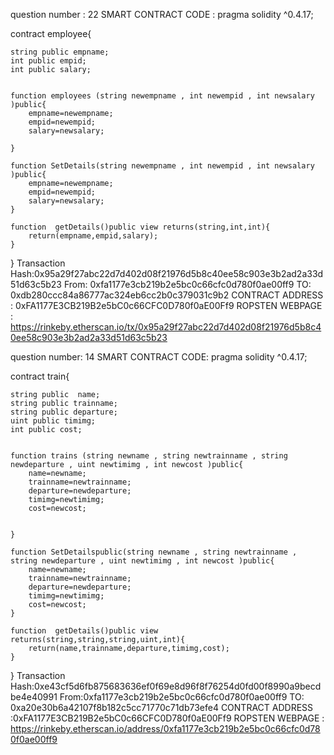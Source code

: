 question number : 22
SMART CONTRACT CODE :
pragma solidity ^0.4.17;

contract employee{
    
    string public empname;
    int public empid;
    int public salary;
   
    
    function employees (string newempname , int newempid , int newsalary )public{
        empname=newempname;
        empid=newempid;
        salary=newsalary;
        
    }
    
    function SetDetails(string newempname , int newempid , int newsalary )public{
        empname=newempname;
        empid=newempid;
        salary=newsalary;
    }
    
    function  getDetails()public view returns(string,int,int){
        return(empname,empid,salary);
    }
}
Transaction Hash:0x95a29f27abc22d7d402d08f21976d5b8c40ee58c903e3b2ad2a33d51d63c5b23
From: 0xfa1177e3cb219b2e5bc0c66cfc0d780f0ae00ff9
TO: 0xdb280ccc84a86777ac324eb6cc2b0c379031c9b2
CONTRACT ADDRESS : 0xFA1177E3CB219B2e5bC0c66CFC0D780f0aE00Ff9
ROPSTEN WEBPAGE : https://rinkeby.etherscan.io/tx/0x95a29f27abc22d7d402d08f21976d5b8c40ee58c903e3b2ad2a33d51d63c5b23



question number: 14
SMART CONTRACT CODE:
pragma solidity ^0.4.17;

 contract train{
    
    string public  name;
    string public trainname;
    string public departure;
    uint public timimg;
    int public cost;
    
    
    function trains (string newname , string newtrainname , string newdeparture , uint newtimimg , int newcost )public{
        name=newname;
        trainname=newtrainname;
        departure=newdeparture;
        timimg=newtimimg;
        cost=newcost;
        
        
    }
    
    function SetDetailspublic(string newname , string newtrainname , string newdeparture , uint newtimimg , int newcost )public{
        name=newname;
        trainname=newtrainname;
        departure=newdeparture;
        timimg=newtimimg;
        cost=newcost;
    }
    
    function  getDetails()public view returns(string,string,string,uint,int){
        return(name,trainname,departure,timimg,cost);
    }
}
Transaction Hash:0xe43cf5d6fb875683636ef0f69e8d96f8f76254d0fd00f8990a9becdbe4e40991
From:0xfa1177e3cb219b2e5bc0c66cfc0d780f0ae00ff9
TO: 0xa20e30b6a42107f8b182c5cc71770c71db73efe4
CONTRACT ADDRESS :0xFA1177E3CB219B2e5bC0c66CFC0D780f0aE00Ff9
ROPSTEN WEBPAGE : https://rinkeby.etherscan.io/address/0xfa1177e3cb219b2e5bc0c66cfc0d780f0ae00ff9
